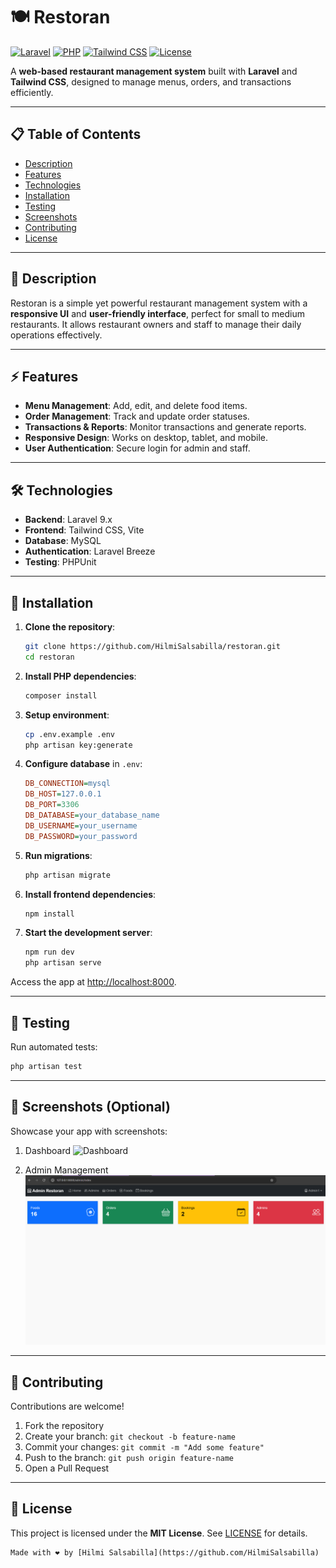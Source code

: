 # 🍽️ Restoran

[![Laravel](https://img.shields.io/badge/Laravel-9.x-red)](https://laravel.com/) 
[![PHP](https://img.shields.io/badge/PHP-8.x-blue)](https://www.php.net/) 
[![Tailwind CSS](https://img.shields.io/badge/TailwindCSS-3.x-teal)](https://tailwindcss.com/)
[![License](https://img.shields.io/badge/License-MIT-green)](LICENSE)

A **web-based restaurant management system** built with **Laravel** and **Tailwind CSS**, designed to manage menus, orders, and transactions efficiently.

---

## 📋 Table of Contents

- [Description](#description)  
- [Features](#features)  
- [Technologies](#technologies)  
- [Installation](#installation)  
- [Testing](#testing)  
- [Screenshots](#screenshots-optional)  
- [Contributing](#contributing)  
- [License](#license)

---

## 📝 Description

Restoran is a simple yet powerful restaurant management system with a **responsive UI** and **user-friendly interface**, perfect for small to medium restaurants. It allows restaurant owners and staff to manage their daily operations effectively.

---

## ⚡ Features

- **Menu Management**: Add, edit, and delete food items.  
- **Order Management**: Track and update order statuses.  
- **Transactions & Reports**: Monitor transactions and generate reports.  
- **Responsive Design**: Works on desktop, tablet, and mobile.  
- **User Authentication**: Secure login for admin and staff.

---

## 🛠️ Technologies

- **Backend**: Laravel 9.x  
- **Frontend**: Tailwind CSS, Vite  
- **Database**: MySQL  
- **Authentication**: Laravel Breeze  
- **Testing**: PHPUnit

---

## 🚀 Installation

1. **Clone the repository**:

   ```bash
   git clone https://github.com/HilmiSalsabilla/restoran.git
   cd restoran
   ````

2. **Install PHP dependencies**:

   ```bash
   composer install
   ```

3. **Setup environment**:

   ```bash
   cp .env.example .env
   php artisan key:generate
   ```

4. **Configure database** in `.env`:

   ```ini
   DB_CONNECTION=mysql
   DB_HOST=127.0.0.1
   DB_PORT=3306
   DB_DATABASE=your_database_name
   DB_USERNAME=your_username
   DB_PASSWORD=your_password
   ```

5. **Run migrations**:

   ```bash
   php artisan migrate
   ```

6. **Install frontend dependencies**:

   ```bash
   npm install
   ```

7. **Start the development server**:

   ```bash
   npm run dev
   php artisan serve
   ```

Access the app at [http://localhost:8000](http://localhost:8000).

---

## 🧪 Testing

Run automated tests:

   ```bash
   php artisan test
   ```

---

## 📸 Screenshots (Optional)

Showcase your app with screenshots:

1. Dashboard
   ![Dashboard](screenshots/dashboard.png)

2. Admin Management
   ![Admin Management](screenshots/admin-page.png)

---

## 🤝 Contributing

Contributions are welcome!

1. Fork the repository
2. Create your branch: `git checkout -b feature-name`
3. Commit your changes: `git commit -m "Add some feature"`
4. Push to the branch: `git push origin feature-name`
5. Open a Pull Request

---

## 📄 License

This project is licensed under the **MIT License**. See [LICENSE](LICENSE) for details.

```
Made with ❤️ by [Hilmi Salsabilla](https://github.com/HilmiSalsabilla)
